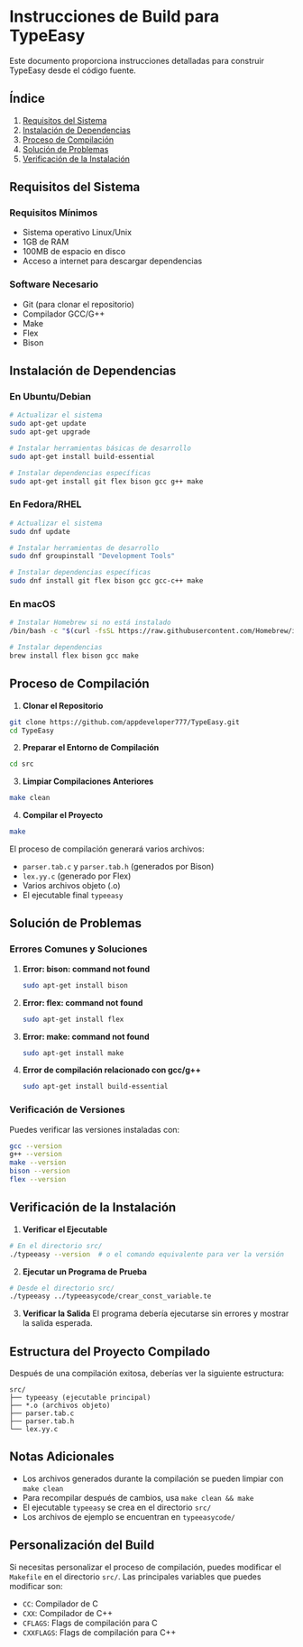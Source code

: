 # Instrucciones de Build para TypeEasy

Este documento proporciona instrucciones detalladas para construir TypeEasy desde el código fuente.

## Índice
1. [Requisitos del Sistema](#requisitos-del-sistema)
2. [Instalación de Dependencias](#instalación-de-dependencias)
3. [Proceso de Compilación](#proceso-de-compilación)
4. [Solución de Problemas](#solución-de-problemas)
5. [Verificación de la Instalación](#verificación-de-la-instalación)

## Requisitos del Sistema

### Requisitos Mínimos
- Sistema operativo Linux/Unix
- 1GB de RAM
- 100MB de espacio en disco
- Acceso a internet para descargar dependencias

### Software Necesario
- Git (para clonar el repositorio)
- Compilador GCC/G++
- Make
- Flex
- Bison

## Instalación de Dependencias

### En Ubuntu/Debian
```bash
# Actualizar el sistema
sudo apt-get update
sudo apt-get upgrade

# Instalar herramientas básicas de desarrollo
sudo apt-get install build-essential

# Instalar dependencias específicas
sudo apt-get install git flex bison gcc g++ make
```

### En Fedora/RHEL
```bash
# Actualizar el sistema
sudo dnf update

# Instalar herramientas de desarrollo
sudo dnf groupinstall "Development Tools"

# Instalar dependencias específicas
sudo dnf install git flex bison gcc gcc-c++ make
```

### En macOS
```bash
# Instalar Homebrew si no está instalado
/bin/bash -c "$(curl -fsSL https://raw.githubusercontent.com/Homebrew/install/HEAD/install.sh)"

# Instalar dependencias
brew install flex bison gcc make
```

## Proceso de Compilación

1. **Clonar el Repositorio**
```bash
git clone https://github.com/appdeveloper777/TypeEasy.git
cd TypeEasy
```

2. **Preparar el Entorno de Compilación**
```bash
cd src
```

3. **Limpiar Compilaciones Anteriores**
```bash
make clean
```

4. **Compilar el Proyecto**
```bash
make
```

El proceso de compilación generará varios archivos:
- `parser.tab.c` y `parser.tab.h` (generados por Bison)
- `lex.yy.c` (generado por Flex)
- Varios archivos objeto (.o)
- El ejecutable final `typeeasy`

## Solución de Problemas

### Errores Comunes y Soluciones

1. **Error: bison: command not found**
   ```bash
   sudo apt-get install bison
   ```

2. **Error: flex: command not found**
   ```bash
   sudo apt-get install flex
   ```

3. **Error: make: command not found**
   ```bash
   sudo apt-get install make
   ```

4. **Error de compilación relacionado con gcc/g++**
   ```bash
   sudo apt-get install build-essential
   ```

### Verificación de Versiones
Puedes verificar las versiones instaladas con:
```bash
gcc --version
g++ --version
make --version
bison --version
flex --version
```

## Verificación de la Instalación

1. **Verificar el Ejecutable**
```bash
# En el directorio src/
./typeeasy --version  # o el comando equivalente para ver la versión
```

2. **Ejecutar un Programa de Prueba**
```bash
# Desde el directorio src/
./typeeasy ../typeeasycode/crear_const_variable.te
```

3. **Verificar la Salida**
El programa debería ejecutarse sin errores y mostrar la salida esperada.

## Estructura del Proyecto Compilado

Después de una compilación exitosa, deberías ver la siguiente estructura:
```
src/
├── typeeasy (ejecutable principal)
├── *.o (archivos objeto)
├── parser.tab.c
├── parser.tab.h
└── lex.yy.c
```

## Notas Adicionales

- Los archivos generados durante la compilación se pueden limpiar con `make clean`
- Para recompilar después de cambios, usa `make clean && make`
- El ejecutable `typeeasy` se crea en el directorio `src/`
- Los archivos de ejemplo se encuentran en `typeeasycode/`

## Personalización del Build

Si necesitas personalizar el proceso de compilación, puedes modificar el `Makefile` en el directorio `src/`. Las principales variables que puedes modificar son:
- `CC`: Compilador de C
- `CXX`: Compilador de C++
- `CFLAGS`: Flags de compilación para C
- `CXXFLAGS`: Flags de compilación para C++
